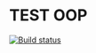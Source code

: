 # TEST OOP
[![Build status](https://ci.appveyor.com/api/projects/status/mdu5xfgwppetwcmd?svg=true)](https://ci.appveyor.com/project/YupalYupar/ajs-homeworks-oop)

